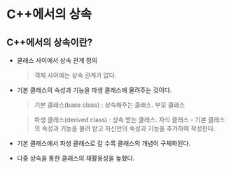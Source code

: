 # C++에서의 상속


## C++에서의 상속이란?

- 클래스 사이에서 상속 관계 정의

    > 객체 사이에는 상속 관계가 없다.


- 기본 클래스의 속성과 기능을 파생 클래스에 물려주는 것이다.

    > 기본 클래스(base class) : 상속해주는 클래스. 부모 클래스

    > 파생 클래스(derived class) : 상속 받는 클래스. 자식 클래스
            - 기본 클래스의 속성과 기능을 물려 받고 자신만의 속성과 기능을 추가하여 작성한다.

- 기본 클래스에서 파생 클래스로 갈 수록 클래스의 개념이 구체화된다.

- 다중 상속을 통한 클래스의 재활용성을 높혔다.